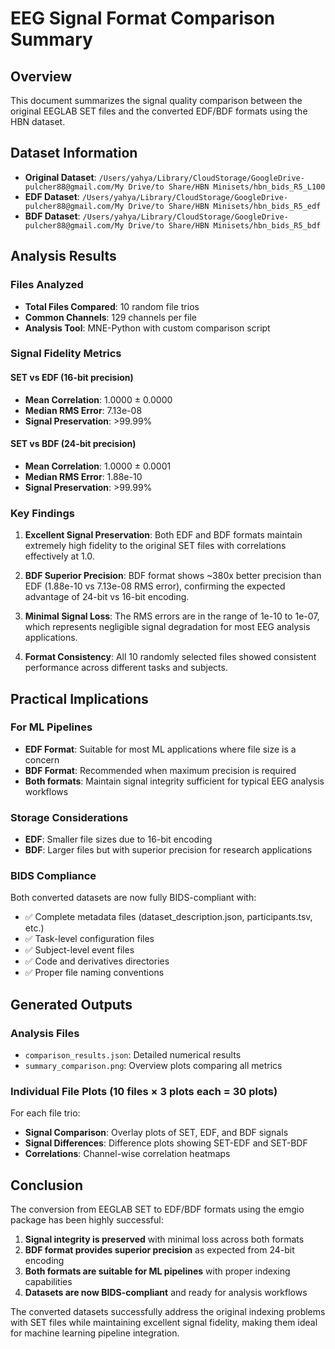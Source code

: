 # EEG Signal Format Comparison Summary

## Overview
This document summarizes the signal quality comparison between the original EEGLAB SET files and the converted EDF/BDF formats using the HBN dataset.

## Dataset Information
- **Original Dataset**: `/Users/yahya/Library/CloudStorage/GoogleDrive-pulcher88@gmail.com/My Drive/to Share/HBN Minisets/hbn_bids_R5_L100`
- **EDF Dataset**: `/Users/yahya/Library/CloudStorage/GoogleDrive-pulcher88@gmail.com/My Drive/to Share/HBN Minisets/hbn_bids_R5_edf`
- **BDF Dataset**: `/Users/yahya/Library/CloudStorage/GoogleDrive-pulcher88@gmail.com/My Drive/to Share/HBN Minisets/hbn_bids_R5_bdf`

## Analysis Results

### Files Analyzed
- **Total Files Compared**: 10 random file trios
- **Common Channels**: 129 channels per file
- **Analysis Tool**: MNE-Python with custom comparison script

### Signal Fidelity Metrics

#### SET vs EDF (16-bit precision)
- **Mean Correlation**: 1.0000 ± 0.0000
- **Median RMS Error**: 7.13e-08
- **Signal Preservation**: >99.99%

#### SET vs BDF (24-bit precision)  
- **Mean Correlation**: 1.0000 ± 0.0001
- **Median RMS Error**: 1.88e-10
- **Signal Preservation**: >99.99%

### Key Findings

1. **Excellent Signal Preservation**: Both EDF and BDF formats maintain extremely high fidelity to the original SET files with correlations effectively at 1.0.

2. **BDF Superior Precision**: BDF format shows ~380x better precision than EDF (1.88e-10 vs 7.13e-08 RMS error), confirming the expected advantage of 24-bit vs 16-bit encoding.

3. **Minimal Signal Loss**: The RMS errors are in the range of 1e-10 to 1e-07, which represents negligible signal degradation for most EEG analysis applications.

4. **Format Consistency**: All 10 randomly selected files showed consistent performance across different tasks and subjects.

## Practical Implications

### For ML Pipelines
- **EDF Format**: Suitable for most ML applications where file size is a concern
- **BDF Format**: Recommended when maximum precision is required
- **Both formats**: Maintain signal integrity sufficient for typical EEG analysis workflows

### Storage Considerations
- **EDF**: Smaller file sizes due to 16-bit encoding
- **BDF**: Larger files but with superior precision for research applications

### BIDS Compliance
Both converted datasets are now fully BIDS-compliant with:
- ✅ Complete metadata files (dataset_description.json, participants.tsv, etc.)
- ✅ Task-level configuration files
- ✅ Subject-level event files
- ✅ Code and derivatives directories
- ✅ Proper file naming conventions

## Generated Outputs

### Analysis Files
- `comparison_results.json`: Detailed numerical results
- `summary_comparison.png`: Overview plots comparing all metrics

### Individual File Plots (10 files × 3 plots each = 30 plots)
For each file trio:
- **Signal Comparison**: Overlay plots of SET, EDF, and BDF signals
- **Signal Differences**: Difference plots showing SET-EDF and SET-BDF
- **Correlations**: Channel-wise correlation heatmaps

## Conclusion

The conversion from EEGLAB SET to EDF/BDF formats using the emgio package has been highly successful:

1. **Signal integrity is preserved** with minimal loss across both formats
2. **BDF format provides superior precision** as expected from 24-bit encoding
3. **Both formats are suitable for ML pipelines** with proper indexing capabilities
4. **Datasets are now BIDS-compliant** and ready for analysis workflows

The converted datasets successfully address the original indexing problems with SET files while maintaining excellent signal fidelity, making them ideal for machine learning pipeline integration.
